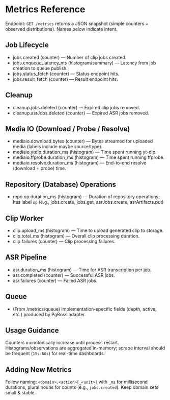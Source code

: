 # Metrics Reference

Endpoint: `GET /metrics` returns a JSON snapshot (simple counters + observed distributions). Names below indicate intent.

## Job Lifecycle

-   jobs.created (counter) — Number of clip jobs created.
-   jobs.enqueue_latency_ms (histogram/summary) — Latency from job creation to queue publish.
-   jobs.status_fetch (counter) — Status endpoint hits.
-   jobs.result_fetch (counter) — Result endpoint hits.

## Cleanup

-   cleanup.jobs.deleted (counter) — Expired clip jobs removed.
-   cleanup.asrJobs.deleted (counter) — Expired ASR jobs removed.

## Media IO (Download / Probe / Resolve)

-   mediaio.download.bytes (counter) — Bytes streamed for uploaded media (labels include maybe source/type).
-   mediaio.ytdlp.duration_ms (histogram) — Time spent running yt-dlp.
-   mediaio.ffprobe.duration_ms (histogram) — Time spent running ffprobe.
-   mediaio.resolve.duration_ms (histogram) — End-to-end resolve (download + probe) time.

## Repository (Database) Operations

-   repo.op.duration_ms (histogram) — Duration of repository operations; has label `op` (e.g., jobs.create, jobs.get, asrJobs.create, asrArtifacts.put)

## Clip Worker

-   clip.upload_ms (histogram) — Time to upload generated clip to storage.
-   clip.total_ms (histogram) — Overall clip processing duration.
-   clip.failures (counter) — Clip processing failures.

## ASR Pipeline

-   asr.duration_ms (histogram) — Time for ASR transcription per job.
-   asr.completed (counter) — Successful ASR jobs.
-   asr.failures (counter) — Failed ASR jobs.

## Queue

-   (From /metrics/queue) Implementation-specific fields (depth, active, etc.) produced by PgBoss adapter.

## Usage Guidance

Counters monotonically increase until process restart. Histograms/observations are aggregated in-memory; scrape interval should be frequent (`15s-60s`) for real-time dashboards.

## Adding New Metrics

Follow naming: `<domain>.<action>[_<unit>]` with `_ms` for millisecond durations, plural nouns for counts (e.g., `jobs.created`). Keep domain sets small & stable.
